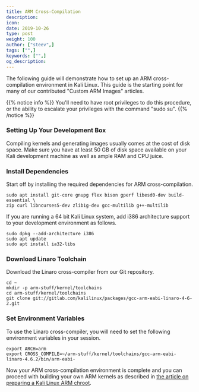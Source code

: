 ```yaml
---
title: ARM Cross-Compilation
description:
icon:
date: 2019-10-26
type: post
weight: 100
author: ["steev",]
tags: ["",]
keywords: ["",]
og_description:
---
```


The following guide will demonstrate how to set up an ARM cross-compilation environment in Kali Linux. This guide is the starting point for many of our contributed "Custom ARM Images" articles.

{{% notice info %}}
You'll need to have root privileges to do this procedure, or the ability to escalate your privileges with the command "sudo su".
{{% /notice %}}

### Setting Up Your Development Box

Compiling kernels and generating images usually comes at the cost of disk space. Make sure you have at least 50 GB of disk space available on your Kali development machine as well as ample RAM and CPU juice.

### Install Dependencies

Start off by installing the required dependencies for ARM cross-compilation.

```
sudo apt install git-core gnupg flex bison gperf libesd0-dev build-essential \
zip curl libncurses5-dev zlib1g-dev gcc-multilib g++-multilib
```

If you are running a 64 bit Kali Linux system, add i386 architecture support to your development environment as follows.

```
sudo dpkg --add-architecture i386
sudo apt update
sudo apt install ia32-libs
```

### Download Linaro Toolchain

Download the Linaro cross-compiler from our Git repository.

```
cd ~
mkdir -p arm-stuff/kernel/toolchains
cd arm-stuff/kernel/toolchains
git clone git://gitlab.com/kalilinux/packages/gcc-arm-eabi-linaro-4-6-2.git
```

### Set Environment Variables

To use the Linaro cross-compiler, you will need to set the following environment variables in your session.

```
export ARCH=arm
export CROSS_COMPILE=~/arm-stuff/kernel/toolchains/gcc-arm-eabi-linaro-4.6.2/bin/arm-eabi-
```

Now your ARM cross-compilation environment is complete and you can proceed with building your own ARM kernels as described in [the article on preparing a Kali Linux ARM chroot](/docs/development/kali-linux-arm-chroot/).
